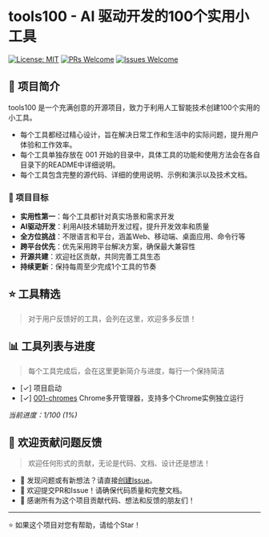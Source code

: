 # tools100 - AI 驱动开发的100个实用小工具

[![License: MIT](https://img.shields.io/badge/License-MIT-yellow.svg)](https://opensource.org/licenses/MIT)
[![PRs Welcome](https://img.shields.io/badge/PRs-welcome-brightgreen.svg)](http://makeapullrequest.com)
[![Issues Welcome](https://img.shields.io/badge/Issues-welcome-brightgreen.svg)](https://github.com/hangeai/tools100/issues)

## 📖 项目简介

tools100 是一个充满创意的开源项目，致力于利用人工智能技术创建100个实用的小工具。
- 每个工具都经过精心设计，旨在解决日常工作和生活中的实际问题，提升用户体验和工作效率。
- 每个工具单独存放在 001 开始的目录中，具体工具的功能和使用方法会在各自目录下的README中详细说明。
- 每个工具包含完整的源代码、详细的使用说明、示例和演示以及技术文档。

### 🎯 项目目标

- **实用性第一**：每个工具都针对真实场景和需求开发
- **AI驱动开发**：利用AI技术辅助开发过程，提升开发效率和质量
- **全方位挑战**：不限语言和平台，涵盖Web、移动端、桌面应用、命令行等
- **跨平台优先**：优先采用跨平台解决方案，确保最大兼容性
- **开源共建**：欢迎社区贡献，共同完善工具生态
- **持续更新**：保持每周至少完成1个工具的节奏

## ⭐ 工具精选
>对于用户反馈好的工具，会列在这里，欢迎多多反馈！

## 📊 工具列表与进度
> 每个工具完成后，会在这里更新简介与进度，每行一个保持简洁
- [✓] 项目启动
- [✓] [001-chromes](./001-chromes/README.md) Chrome多开管理器，支持多个Chrome实例独立运行

*当前进度：1/100 (1%)*

## 🤝 欢迎贡献问题反馈
> 欢迎任何形式的贡献，无论是代码、文档、设计还是想法！
- 🐛 发现问题或有新想法？请直接[创建Issue](https://github.com/hangeai/tools100/issues)。
- 🤝 欢迎提交PR和Issue！请确保代码质量和完整文档。
- 🙏 感谢所有为这个项目贡献代码、想法和反馈的朋友们！

---

⭐ 如果这个项目对您有帮助，请给个Star！